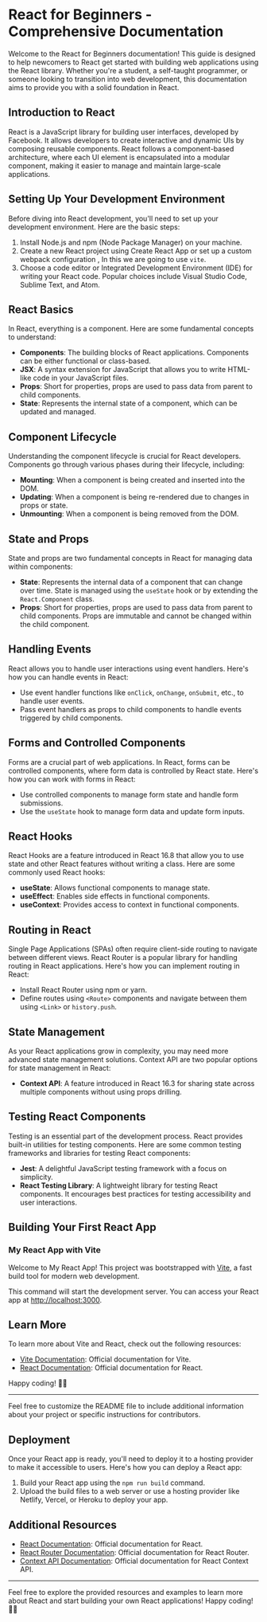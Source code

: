 # React for Beginners - Comprehensive Documentation

Welcome to the React for Beginners documentation! This guide is designed to help newcomers to React get started with building web applications using the React library. Whether you're a student, a self-taught programmer, or someone looking to transition into web development, this documentation aims to provide you with a solid foundation in React.

## Introduction to React

React is a JavaScript library for building user interfaces, developed by Facebook. It allows developers to create interactive and dynamic UIs by composing reusable components. React follows a component-based architecture, where each UI element is encapsulated into a modular component, making it easier to manage and maintain large-scale applications.

## Setting Up Your Development Environment

Before diving into React development, you'll need to set up your development environment. Here are the basic steps:

1. Install Node.js and npm (Node Package Manager) on your machine.
2. Create a new React project using Create React App or set up a custom webpack configuration , In this we are going to use `vite`.
3. Choose a code editor or Integrated Development Environment (IDE) for writing your React code. Popular choices include Visual Studio Code, Sublime Text, and Atom.

## React Basics

In React, everything is a component. Here are some fundamental concepts to understand:

- **Components**: The building blocks of React applications. Components can be either functional or class-based.
- **JSX**: A syntax extension for JavaScript that allows you to write HTML-like code in your JavaScript files.
- **Props**: Short for properties, props are used to pass data from parent to child components.
- **State**: Represents the internal state of a component, which can be updated and managed.

## Component Lifecycle

Understanding the component lifecycle is crucial for React developers. Components go through various phases during their lifecycle, including:

- **Mounting**: When a component is being created and inserted into the DOM.
- **Updating**: When a component is being re-rendered due to changes in props or state.
- **Unmounting**: When a component is being removed from the DOM.

## State and Props

State and props are two fundamental concepts in React for managing data within components:

- **State**: Represents the internal data of a component that can change over time. State is managed using the `useState` hook or by extending the `React.Component` class.
- **Props**: Short for properties, props are used to pass data from parent to child components. Props are immutable and cannot be changed within the child component.

## Handling Events

React allows you to handle user interactions using event handlers. Here's how you can handle events in React:

- Use event handler functions like `onClick`, `onChange`, `onSubmit`, etc., to handle user events.
- Pass event handlers as props to child components to handle events triggered by child components.

## Forms and Controlled Components

Forms are a crucial part of web applications. In React, forms can be controlled components, where form data is controlled by React state. Here's how you can work with forms in React:

- Use controlled components to manage form state and handle form submissions.
- Use the `useState` hook to manage form data and update form inputs.

## React Hooks

React Hooks are a feature introduced in React 16.8 that allow you to use state and other React features without writing a class. Here are some commonly used React hooks:

- **useState**: Allows functional components to manage state.
- **useEffect**: Enables side effects in functional components.
- **useContext**: Provides access to context in functional components.

## Routing in React

Single Page Applications (SPAs) often require client-side routing to navigate between different views. React Router is a popular library for handling routing in React applications. Here's how you can implement routing in React:

- Install React Router using npm or yarn.
- Define routes using `<Route>` components and navigate between them using `<Link>` or `history.push`.

## State Management

As your React applications grow in complexity, you may need more advanced state management solutions. Context API are two popular options for state management in React:

- **Context API**: A feature introduced in React 16.3 for sharing state across multiple components without using props drilling.

## Testing React Components

Testing is an essential part of the development process. React provides built-in utilities for testing components. Here are some common testing frameworks and libraries for testing React components:

- **Jest**: A delightful JavaScript testing framework with a focus on simplicity.
- **React Testing Library**: A lightweight library for testing React components. It encourages best practices for testing accessibility and user interactions.

## Building Your First React App

### My React App with Vite

Welcome to My React App! This project was bootstrapped with [Vite](https://vitejs.dev/), a fast build tool for modern web development.

This command will start the development server. You can access your React app at [http://localhost:3000](http://localhost:3000).

## Learn More

To learn more about Vite and React, check out the following resources:

- [Vite Documentation](https://vitejs.dev/): Official documentation for Vite.
- [React Documentation](https://reactjs.org/docs/getting-started.html): Official documentation for React.

Happy coding! 🚀🎉

---

Feel free to customize the README file to include additional information about your project or specific instructions for contributors.

## Deployment

Once your React app is ready, you'll need to deploy it to a hosting provider to make it accessible to users. Here's how you can deploy a React app:

1. Build your React app using the `npm run build` command.
2. Upload the build files to a web server or use a hosting provider like Netlify, Vercel, or Heroku to deploy your app.

## Additional Resources

- [React Documentation](https://reactjs.org/docs/getting-started.html): Official documentation for React.
- [React Router Documentation](https://reactrouter.com/web/guides/quick-start): Official documentation for React Router.
- [Context API Documentation](https://reactjs.org/docs/context.html): Official documentation for React Context API.
---

Feel free to explore the provided resources and examples to learn more about React and start building your own React applications! Happy coding! 🚀🎉
